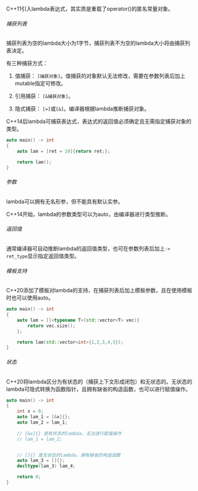 C++11引入lambda表达式，其实质是重载了operator()的匿名常量对象。

###### 捕获列表

捕获列表为空的lambda大小为1字节，捕获列表不为空的lambda大小将由捕获列表决定。

有三种捕获方式：

1. 值捕获：	`[捕获对象]`。值捕获的对象默认无法修改，需要在参数列表后加上mutable指定可修改。

2. 引用捕获：  `[&捕获对象]`。

3. 隐式捕获：  `[=]`或`[&]`。编译器根据lambda推断捕获对象。

C++14后lambda可捕获表达式，表达式的返回值必须确定且无需指定捕获对象的类型。

```cpp
auto main() -> int
{
    auto lam = [ret = 10]{return ret;};

    return lam();
}
```

###### 参数

lambda可以拥有无名形参，但不能具有默认实参。

C++14开始，lambda的参数类型可以为auto，由编译器进行类型推断。

###### 返回值

通常编译器可自动推断lambda的返回值类型，也可在参数列表后加上`-> ret_type`显示指定返回值类型。

###### 模板支持

C++20添加了模板对lambda的支持，在捕获列表后加上模板参数，且在使用模板时也可以使用auto。

```cpp
auto main() -> int
{
    auto lam = []<typename T>(std::vector<T> vec){
        return vec.size();
    };

    return lam(std::vector<int>{1,2,3,4,5});
}
```

###### 状态

C++20将lambda区分为有状态的（捕获上下文形成闭包）和无状态的。无状态的lambda可隐式转换为函数指针，且拥有缺省的构造函数，也可以进行赋值操作。

```cpp
auto main() -> int
{
    int x = 0;
    auto lam_1 = [&x]{};
    auto lam_2 = lam_1;
    
    // [&x]{} 是有状态的lambda，无法进行赋值操作
    // lam_1 = lam_2;


    // []{} 是无状态的lambda，拥有缺省的构造函数
    auto lam_3 = []{};
    decltype(lam_3) lam_4;

    return 0;
}
```

